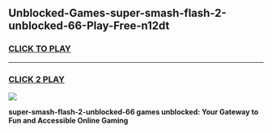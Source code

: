 
## Unblocked-Games-super-smash-flash-2-unblocked-66-Play-Free-n12dt
<h3>
<a href="https://premium76.site?title=super-smash-flash-2-unblocked-66&ref=18A1">CLICK TO PLAY</a></h3>
<hr>

<h3>
<a href="https://premium76.site?title=super-smash-flash-2-unblocked-66&ref=18A1">CLICK 2 PLAY</a>
  
</h3>

<a href="https://premium76.site?title=super-smash-flash-2-unblocked-66&ref=18A1"><img src="https://clearcache.store/games.png"></a>


**super-smash-flash-2-unblocked-66 games unblocked: Your Gateway to Fun and Accessible Online Gaming**
